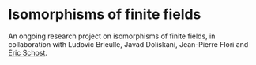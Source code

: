 Isomorphisms of finite fields
======

An ongoing research project on isomorphisms of finite fields, in collaboration with Ludovic Brieulle, Javad Doliskani, Jean-Pierre Flori and [Éric Schost](http://www.csd.uwo.ca/~eschost/).
